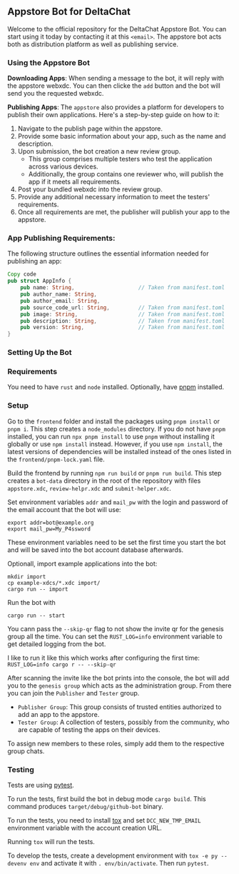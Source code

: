## Appstore Bot for DeltaChat
Welcome to the official repository for the DeltaChat Appstore Bot. You can start using it today by contacting it at this `<email>`. The appstore bot acts both as distribution platform as well as publishing service.

### Using the Appstore Bot
**Downloading Apps**: When sending a message to the bot, it will reply with the appstore webxdc. You can then clicke the `add` button and the bot will send you the requested webxdc.

**Publishing Apps**: The `appstore` also provides a platform for developers to publish their own applications. Here's a step-by-step guide on how to it:

1. Navigate to the publish page within the appstore.
2. Provide some basic information about your app, such as the name and description.
3. Upon submission, the bot creation a new review group.
   - This group comprises multiple testers who test the application across various devices.
   - Additionally, the group contains one reviewer who, will publish the app if it meets all requirements.
4. Post your bundled webxdc into the review group.
5. Provide any additional necessary information to meet the testers' requirements.
6. Once all requirements are met, the publisher will publish your app to the appstore.

### App Publishing Requirements:
The following structure outlines the essential information needed for publishing an app:

```rust
Copy code
pub struct AppInfo {
    pub name: String,                    // Taken from manifest.toml
    pub author_name: String,             
    pub author_email: String,
    pub source_code_url: String,         // Taken from manifest.toml
    pub image: String,                   // Taken from manifest.toml
    pub description: String,             // Taken from manifest.toml
    pub version: String,                 // Taken from manifest.toml
}
```

### Setting Up the Bot

### Requirements

You need to have `rust` and `node` installed.
Optionally, have [pnpm](https://pnpm.io/) installed.

### Setup

Go to the `frontend` folder and install the packages using `pnpm install` or `pnpm i`.
This step creates a `node_modules` directory.
If you do not have `pnpm` installed,
you can run `npx pnpm install` to use `pnpm` without installing it globally
or use `npm install` instead.
However, if you use `npm install`,
the latest versions of dependencies will be installed
instead of the ones listed in the `frontend/pnpm-lock.yaml` file.

Build the frontend by running `npm run build` or `pnpm run build`.
This step creates a `bot-data` directory in the root of the repository
with files `appstore.xdc`, `review-helpr.xdc` and `submit-helper.xdc`.

Set environment variables `addr` and `mail_pw` with the login and password
of the email account that the bot will use:
```
export addr=bot@example.org
export mail_pw=My_P4ssword
```
These environment variables need to be set the first time you start the bot
and will be saved into the bot account database afterwards.

Optionall, import example applications into the bot:
```
mkdir import
cp example-xdcs/*.xdc import/
cargo run -- import
```

Run the bot with
```
cargo run -- start
```

You cann pass the `--skip-qr` flag to not show the invite qr for the genesis group all the time.
You can set the `RUST_LOG=info` environment variable to get detailed logging from the bot.

I like to run it like this which works after configuring the first time: `RUST_LOG=info cargo r -- --skip-qr`

After scanning the invite like the bot prints into the console, the bot will add you to the `genesis group` which acts as the administration group. From there you can join the `Publisher` and `Tester` group.

- `Publisher Group`: This group consists of trusted entities authorized to add an app to the appstore.
- `Tester Group`: A collection of testers, possibly from the community, who are capable of testing the apps on their devices.

To assign new members to these roles, simply add them to the respective group chats.

### Testing

Tests are using [pytest](https://pytest.org/).

To run the tests, first build the bot in debug mode `cargo build`.
This command produces `target/debug/github-bot` binary.

To run the tests, you need to install [tox](https://tox.wiki/)
and set `DCC_NEW_TMP_EMAIL` environment variable with the account creation URL.

Running `tox` will run the tests.

To develop the tests, create a development environment with `tox -e py --devenv env`
and activate it with `. env/bin/activate`.
Then run `pytest`.
